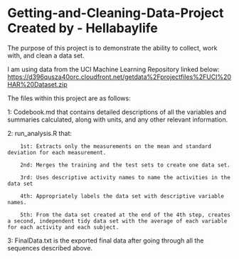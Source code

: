 # Getting-and-Cleaning-Data-Project Created by - Hellabaylife

The purpose of this project is to demonstrate the ability to collect, work with, and clean a data set.

I am using data from the UCI Machine Learning Repository linked below:
<https://d396qusza40orc.cloudfront.net/getdata%2Fprojectfiles%2FUCI%20HAR%20Dataset.zip>

The files within this project are as follows:

1: Codebook.md that contains detailed descriptions of all the variables and summaries calculated, along with units, and any other relevant information.

2: run_analysis.R that:

        1st: Extracts only the measurements on the mean and standard deviation for each measurement. 

        2nd: Merges the training and the test sets to create one data set.

        3rd: Uses descriptive activity names to name the activities in the data set

        4th: Appropriately labels the data set with descriptive variable names. 

        5th: From the data set created at the end of the 4th step, creates a second, independent tidy data set with the average of each variable for each activity and each subject.

3: FinalData.txt is the exported final data after going through all the sequences described above.
